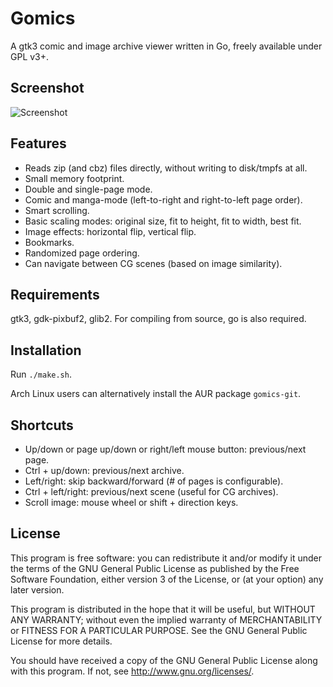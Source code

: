 # Gomics

A gtk3 comic and image archive viewer written in Go, freely available under GPL v3+.

## Screenshot

![Screenshot](https://raw.githubusercontent.com/salviati/gomics/master/screenshot.png)

## Features

- Reads zip (and cbz) files directly, without writing to disk/tmpfs at all.
- Small memory footprint.
- Double and single-page mode.
- Comic and manga-mode (left-to-right and right-to-left page order).
- Smart scrolling.
- Basic scaling modes: original size, fit to height, fit to width, best fit.
- Image effects: horizontal flip, vertical flip.
- Bookmarks.
- Randomized page ordering.
- Can navigate between CG scenes (based on image similarity).

## Requirements

gtk3, gdk-pixbuf2, glib2. For compiling from source, go is also required.

## Installation
Run `./make.sh`.

Arch Linux users can alternatively install the AUR package `gomics-git`.

## Shortcuts
* Up/down or page up/down or right/left mouse button: previous/next page.
* Ctrl + up/down: previous/next archive.
* Left/right: skip backward/forward (# of pages is configurable).
* Ctrl + left/right: previous/next scene (useful for CG archives).
* Scroll image: mouse wheel or shift + direction keys.

## License
This program is free software: you can redistribute it and/or modify it under the terms of the GNU General Public License as published by the Free Software Foundation, either version 3 of the License, or (at your option) any later version.

This program is distributed in the hope that it will be useful, but WITHOUT ANY WARRANTY; without even the implied warranty of MERCHANTABILITY or FITNESS FOR A PARTICULAR PURPOSE. See the GNU General Public License for more details.

You should have received a copy of the GNU General Public License along with this program. If not, see http://www.gnu.org/licenses/.
